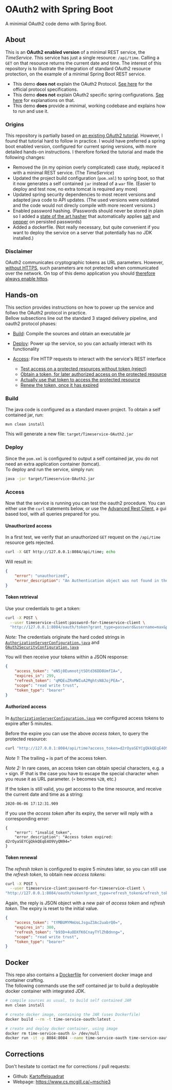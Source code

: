 # OAuth2 with Spring Boot

A minimial OAuth2 code demo with Spring Boot.

## About

This is an **OAuth2 enabled version** of a minimal REST service, the *TimeService*. This service has just a single resource: ```/api/time```. Calling a ```GET``` on that resource returns the current date and time.
The interest of this repository is to illustrate the integration of standard OAuth2 resource protection, on the example of a minimal Spring Boot REST service.

 * This demo **does not** explain the OAuth2 Protocol. [See here](https://tools.ietf.org/html/rfc6749#section-4.1) for the official protocol specifications.
 * This demo **does not** explain OAuth2 specific spring configurations. [See here](https://howtodoinjava.com/spring-boot2/oauth2-auth-server/) for explanations on that.
 * This demo **does** provide a minimal, working codebase and explains how to run and use it.

### Origins

This repository is partially based on [an existing OAuth2 tutorial](http://websystique.com/spring-security/secure-spring-rest-api-using-oauth2/). However, I found that tutorial hard to follow in practice. I would have preferred a spring boot enabled version, configured for current spring versions, with more detailed hands-on instructions. 
I therefore forked the tutorial and made the following changes:

 * Removed the (in my opinion overly complicated) case study, replaced it with a minimal REST service. (The *TimeService*)
 * Updated the project build configuration (```pom.xml```) to spring boot, so that it now generates a self contained ```jar``` instead of a ```war``` file. (Easier to deploy and test now, no extra tomcat is required any more)
 * Updated spring security dependencies to most recent versions and adapted java code to API updates. (The used versions were outdated and the code would not direcly compile with more recent versions.)
 * Enabled password hashing. (Passwords should never be stored in plain so I added a [state of the art hasher](https://docs.spring.io/spring-security/site/docs/4.2.14.RELEASE/apidocs/org/springframework/security/crypto/bcrypt/BCryptPasswordEncoder.html) that automatically applies [salt](https://en.wikipedia.org/wiki/Salt_(cryptography)) and [pepper](https://en.wikipedia.org/wiki/Pepper_(cryptography)) on persisted passwords)
 * Added a dockerfile. (Not really necessary, but quite convenient if you want to deploy the service on a server that potentially has no JDK installed.)

### Disclaimer

OAuth2 communicates cryptographic tokens as URL parameters. However, [without HTTPS](https://stackoverflow.com/questions/499591/are-https-urls-encrypted), such parameters are not pretected when communicated over the network.
On top of this demo application you should [therefore always enable https](https://www.thomasvitale.com/https-spring-boot-ssl-certificate/).

## Hands-on

This section provides instructions on how to power up the service and follwo the OAuth2 protocol in practice.  
Bellow subsections line out the standard 3 staged delivery pipeline, and oauth2 protocol phases:

 * [Build](#build): Compile the sources and obtain an executable jar
 * [Deploy](#deploy): Power up the service, so you can actually interact with its functionality
 * [Access](#access): Fire HTTP requests to interact with the service's REST interface

   * [Test access on a protected resources without token (reject)](#unauthorized-access)
   * [Obtain a token, for later authorized access on the protected resource](#token-retrieval)
   * [Actually use that token to access the protected resource](#authorized-access)
   * [Renew the token, once it has expired](#token-renewal)

### Build

The java code is configured as a standard maven project. To obtain a self contained jar, run:  

```
mvn clean install
```

This will generate a new file: ```target/Timeservice-OAuth2.jar```

### Deploy

Since the ```pom.xml``` is configured to output a self contained jar, you do not need an extra application container (tomcat).  
To deploy and run the service, simply run:  

```bash
java -jar target/Timeservice-OAuth2.jar
```

### Access

Now that the service is running you can test the oauth2 procedure. You can either use the ```curl``` statements below, or use the [Advanced Rest Client](docs/arc.md), a gui based tool, with all queries prepared for you.
   
#### Unauthorized access

In a first test, we verify that an unauthorized ```GET``` request on the ```/api/time``` resource gets rejected.

```bash
curl -X GET http://127.0.0.1:8084/api/time; echo
```

Will result in:

```json
{
    "error": "unauthorized",
    "error_description": "An Authentication object was not found in the SecurityContext"
}
```

#### Token retrieval

Use your credentials to get a token:

```bash
curl -X POST \
  --user timeservice-client:password-for-timeservice-client \
  "http://127.0.0.1:8084/oauth/token?grant_type=password&username=max&password=abc123"
```

*Note:* The credentials originate the hard coded strings in [```AuthorizationServerConfiguration.java```](src/main/java/eu/kartoffelquadrat/timeservice/AuthorizationServerConfiguration.java) and [```OAuth2SecurityConfiguration.java```](src/main/java/eu/kartoffelquadrat/timeservice/OAuth2SecurityConfiguration.java)

You will then receive your tokens within a JSON response:

```json
{
    "access_token": "eN5j0EumnotjtSOtd36DD8UmfIA=",
    "expires_in": 299,
    "refresh_token": "qMQEuZRnMWIuA2MghtsN8JojPEA=",
    "scope": "read write trust",
    "token_type": "bearer"
}
```

#### Authorized access

In [```AuthorizationServerConfiguration.java```](src/main/java/eu/kartoffelquadrat/timeservice/AuthorizationServerConfiguration.java) we configured access tokens to expire after 5 minutes.

Before the expire you can use the above *access token*, to query the protected resource:

```bash
curl "http://127.0.0.1:8084/api/time?access_token=d2rOyaSEYCgQkkQEqE4O9VyQN94="; echo
```

*Note 1:* The trailing ```=``` is part of the access token.

*Note 2:* In rare cases, an access token can obtain special characters, e.g. a ```+``` sign. IF that is the case you have to escape the special character when you reuse it as URL parameter. (```+``` becomes ```%2B```, etc.)

If the token is still valid, you get acccess to the time resource, and receive the current date and time as a string:

```bash
2020-06-06 17:12:31.909
```

If you use the *access token* after its expiry, the server will reply with a corresponding error:

```
{
    "error": "invalid_token",
    "error_description": "Access token expired: d2rOyaSEYCgQkkQEqE4O9VyQN94="
}
```

#### Token renewal

The *refresh token* is configured to expire 5 minutes later, so you can still use the *refresh token*, to obtain new *access tokens*:


```bash
curl -X POST \
  --user timeservice-client:password-for-timeservice-client \
"http://127.0.0.1:8084/oauth/token?grant_type=refresh_token&refresh_token=qMQEuZRnMWIuA2MghtsN8JojPEA="
```

Again, the reply is JSON object with a new pair of *access token* and *refresh token*. The expiry is reset to the initial value.

```json
{
    "access_token": "tYMBUMYMmUoLJsguZ3Ac2uabrQ0=",
    "expires_in": 300,
    "refresh_token": "b93D+4uODXfK6CnayTYlZhBdnng=",
    "scope": "read write trust",
    "token_type": "bearer"
}
```

## Docker

This repo also contains a [Dockerfile](Dockerfile) for convenient docker image and container crafting.  
The following commands use the self contained jar to build a deployable docker container with integrated JDK.


```bash
# compile sources as usual, to build self contained JAR
mvn clean install

# create docker image, containing the JAR (uses Dockerfile)
docker build --rm -t time-service-oauth:latest .

# create and deploy docker container, using image
docker rm time-service-oauth &> /dev/null
docker run -it -p 8084:8084 --name time-service-oauth time-service-oauth
```

## Corrections

Don't hesitate to contact me for corrections / pull requests:

 * Github: [Kartoffelquadrat](https://github.com/kartoffelquadrat)
 * Webpage: https://www.cs.mcgill.ca/~mschie3
